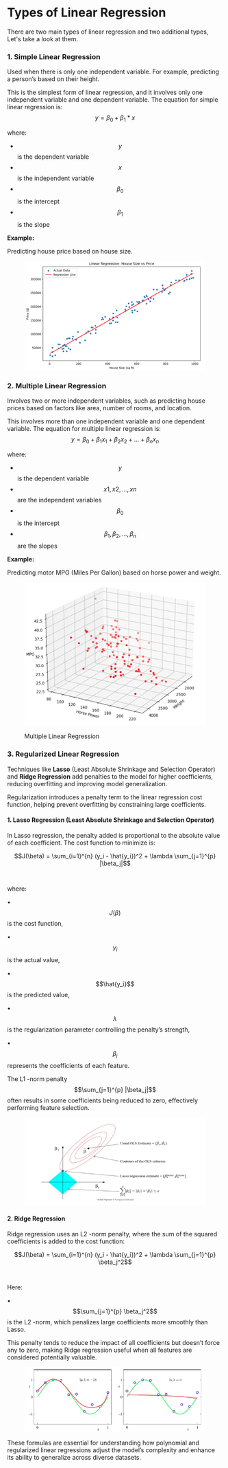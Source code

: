 # Types of Linear Regression

There are two main types of linear regression and two additional types, Let's take a look at them.

### **1. Simple Linear Regression**

Used when there is only one independent variable. For example, predicting a person’s based on their height.

This is the simplest form of linear regression, and it involves only one independent variable and one dependent variable. The equation for simple linear regression is: $$y=\beta_{0} ​ +\beta _{1} ​* x$$

where:

* $$y$$ is the dependent variable
* $$x$$ is the independent variable
* $$β_0$$ is the intercept
* $$β_1$$ is the slope

**Example:**

Predicting house price based on house size.

<div align="left"><figure><img src="../../../../../.gitbook/assets/ml-type-simple-linear-regression-min.png" alt="" width="563"><figcaption></figcaption></figure></div>

### **2. Multiple Linear Regression**

Involves two or more independent variables, such as predicting house prices based on factors like area, number of rooms, and location.

This involves more than one independent variable and one dependent variable. The equation for multiple linear regression is: $$y = \beta_0 + \beta_1 x_1 + \beta_2 x_2 + \dots + \beta_n x_n$$

where:

* $$y$$ is the dependent variable
* $$x1, x2, …, xn$$ are the independent variables
* $$β_0$$ is the intercept
* $$β_1, β_2, …, β_n$$ are the slopes

**Example:**

Predicting motor MPG (Miles Per Gallon) based on horse power and weight.

<div align="left"><figure><img src="../../../../../.gitbook/assets/ml-type-multiple-linear-regression-min.png" alt="" width="563"><figcaption><p>Multiple Linear Regression</p></figcaption></figure></div>

### **3. Regularized Linear Regression**

Techniques like **Lasso** (Least Absolute Shrinkage and Selection Operator) and **Ridge Regression** add penalties to the model for higher coefficients, reducing overfitting and improving model generalization.

Regularization introduces a penalty term to the linear regression cost function, helping prevent overfitting by constraining large coefficients.

#### 1. Lasso Regression (Least Absolute Shrinkage and Selection Operator)

In Lasso regression, the penalty added is proportional to the absolute value of each coefficient. The cost function to minimize is:

$$J(\beta) = \sum_{i=1}^{n} (y_i - \hat{y_i})^2 + \lambda \sum_{j=1}^{p} |\beta_j|$$\
\
where:

• $$J(\beta)$$ is the cost function,

• $$y_i$$ is the actual value,

• $$\hat{y_i}$$ is the predicted value,

• $$\lambda$$ is the regularization parameter controlling the penalty’s strength,

• $$\beta_j$$ represents the coefficients of each feature.

The L1 -norm penalty $$\sum_{j=1}^{p} |\beta_j|$$ often results in some coefficients being reduced to zero, effectively performing feature selection.

<div align="left"><figure><img src="../../../../../.gitbook/assets/ml-type-lasso-regression-min.png" alt=""><figcaption></figcaption></figure></div>

#### 2. Ridge Regression

Ridge regression uses an L2 -norm penalty, where the sum of the squared coefficients is added to the cost function:

$$J(\beta) = \sum_{i=1}^{n} (y_i - \hat{y_i})^2 + \lambda \sum_{j=1}^{p} \beta_j^2$$\
\
Here:

• $$\sum_{j=1}^{p} \beta_j^2$$ is the L2 -norm, which penalizes large coefficients more smoothly than Lasso.

This penalty tends to reduce the impact of all coefficients but doesn’t force any to zero, making Ridge regression useful when all features are considered potentially valuable.

<div align="left"><figure><img src="../../../../../.gitbook/assets/ml-type-ridge-regression-min.png" alt=""><figcaption></figcaption></figure></div>

These formulas are essential for understanding how polynomial and regularized linear regressions adjust the model’s complexity and enhance its ability to generalize across diverse datasets.
